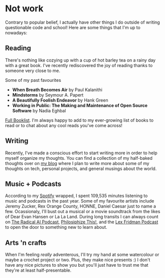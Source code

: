# Not work

Contrary to popular belief, I actually have other things I do outside of writing questionable code and school! Here are some things that I'm up to nowadays:
## Reading
There's nothing like cozying up with a cup of hot barley tea on a rainy day with a great book. I've recently rediscovered the joy of reading thanks to someone very close to me.

Some of my past favourites
* **When Breath Becomes Air** by Paul Kalanithi
* **Mindstorms** by Seymour A. Papert
* **A Beautifully Foolish Endeavor** by Hank Green
* **Working in Public: The Making and Maintenance of Open Source Software** by Nadia Eghbal

[Full Booklist](/books). I'm always happy to add to my ever-growing list of books to read or to chat about any cool reads you've come across!

## Writing
Recently, I've made a conscious effort to start writing more in order to help myself organize my thoughts. You can find a collection of my half-baked thoughts over on [my blog](/posts) where I plan to write more about some of my thoughts on tech, personal projects, and general musings about the world.

## Music + Podcasts
According to my [Spotify](https://open.spotify.com/user/notecho?si=9bKqHkhLQFenGqlXza2F2Q) wrapped, I spent 109,535 minutes listening to music and podcasts in the past year. Some of my favourite artists include Jeremy Zucker, Rex Orange County, HONNE, Daniel Caesar just to name a few. Ocassionaly, I'll bust out a musical or a movie soundtrack from the likes of Dear Evan Hansen or La La Land. During long transits I can always count on [The Radical AI Podcast](https://www.radicalai.org/), [Philosiphize This!](https://www.philosophizethis.org/), and the [Lex Fridman Podcast](https://lexfridman.com/podcast/) to open the door to something new to learn about.

## Arts 'n crafts
When I'm feeling *really* adventerous, I'll try my hand at some watercolour or maybe a crochet project or two. Plus, they make nice presents :) I don't have any nice pictures to show you but you'll just have to trust me that they're at least half-presentable.
